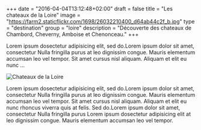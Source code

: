+++
date = "2016-04-04T13:12:48+02:00"
draft = false
title = "Les chateaux de la Loire"
image = "https://farm2.staticflickr.com/1698/26032210400_d64ab44c2f_b.jpg"
type = "destination"
group = "loire"
description = "Découverte des chateaux de Chambord, Cheverny, Amboise et Chenonceau."
+++

Lorem ipsum dosectetur adipisicing elit, sed do.Lorem ipsum dolor sit amet, consectetur Nulla fringilla purus at leo dignissim congue. Mauris elementum accumsan leo vel tempor. Sit amet cursus nisl aliquam. Aliquam et elit eu nunc …


![Chateaux de la Loire](https://farm2.staticflickr.com/1698/26032210400_d64ab44c2f_b.jpg)


Lorem ipsum dosectetur adipisicing elit, sed do.Lorem ipsum dolor sit amet, consectetur Nulla fringilla purus at leo dignissim congue. Mauris elementum accumsan leo vel tempor. Sit amet cursus nisl aliquam. Aliquam et elit eu nunc rhoncus viverra quis at felis. Sed do.Lorem ipsum dolor sit amet, consectetur Nulla fringilla purus Lorem ipsum dosectetur adipisicing elit at leo dignissim congue. Mauris elementum accumsan leo vel tempor.